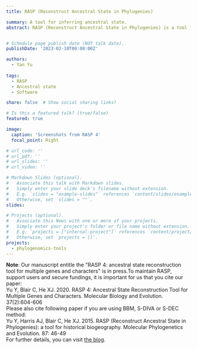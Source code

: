 ```yaml
---
title: RASP (Reconstruct Ancestral State in Phylogenies)

summary: A tool for inferring ancestral state.
abstract: RASP (Reconstruct Ancestral State in Phylogenies) is a tool for inferring ancestral state using S-DIVA (Statistical dispersal-vicariance analysis), Lagrange (DEC), Bayes-Lagrange (S-DEC), BayArea, BBM (Bayesian Binary MCMC) method, Bayestraits and BioGeoBEARS packages.


# Schedule page publish date (NOT talk date).
publishDate: '2023-02-10T00:00:00Z'

authors:
  - Yan Yu
  
tags:
  - RASP
  - Ancestral state
  - Software

share: false  # Show social sharing links?

# Is this a featured talk? (true/false)
featured: true

image:
  caption: 'Screenshots from RASP 4'
  focal_point: Right

# url_code: ''
# url_pdf: ''
# url_slides: ''
# url_video: ''

# Markdown Slides (optional).
#   Associate this talk with Markdown slides.
#   Simply enter your slide deck's filename without extension.
#   E.g. `slides = "example-slides"` references `content/slides/example-slides.md`.
#   Otherwise, set `slides = ""`.
slides:

# Projects (optional).
#   Associate this News with one or more of your projects.
#   Simply enter your project's folder or file name without extension.
#   E.g. `projects = ["internal-project"]` references `content/project/deep-learning/index.md`.
#   Otherwise, set `projects = []`.
projects:
  - phylogenomics-tools
---
```


**Note**: Our manuscript entitle the "RASP 4: ancestral state reconstruction tool for multiple genes and characters" is in press.To maintain RASP, support users and secure fundings, it is important for us that you cite our paper:<br>
Yu Y, Blair C, He XJ. 2020. RASP 4: Ancestral State Reconstruction Tool for Multiple Genes and Characters. Molecular Biology and Evolution. 37(2):604-606
<br>Please also cite following paper if you are using BBM, S-DIVA or S-DEC method:<br>
Yu Y, Harris AJ, Blair C, He XJ. 2015. RASP (Reconstruct Ancestral State in Phylogenies): a tool for historical biogeography. Molecular Phylogenetics and Evolution. 87: 46-49
<br>
For further details, you can visit [the blog](http://mnh.scu.edu.cn/soft/blog/RASP/index.html).

